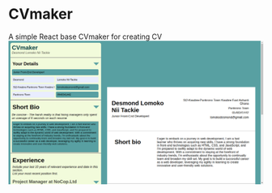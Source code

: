 # CVmaker
A simple React base CVmaker for creating CV
![Alt text](<Screenshot from 2023-10-30 02-43-05.png>)